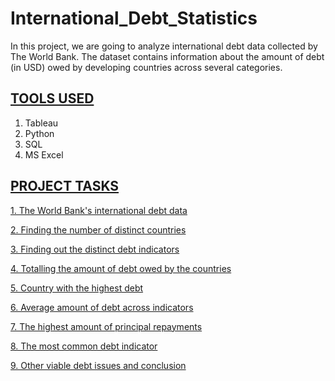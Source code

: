 # International_Debt_Statistics
In this project, we are going to analyze international debt data collected by The World  Bank. The dataset contains information about the amount of debt (in USD) owed by  developing countries across several categories. 

## <u>TOOLS USED</u>
1. Tableau
2. Python
3. SQL
4. MS Excel

## <u>PROJECT TASKS</u>

[1. The World Bank's international debt data](https://public.tableau.com/app/profile/tharun.sathiyamurthy/viz/InternationalDebtStatistics_16560012214840/1stQn?publish=yes)

[2. Finding the number of distinct countries](https://public.tableau.com/app/profile/tharun.sathiyamurthy/viz/InternationalDebtStatistics_16560012214840/2ndQn?publish=yes)

[3. Finding out the distinct debt indicators](https://public.tableau.com/app/profile/tharun.sathiyamurthy/viz/InternationalDebtStatistics_16560012214840/3rdQn?publish=yes)

[4. Totalling the amount of debt owed by the countries ](https://public.tableau.com/app/profile/tharun.sathiyamurthy/viz/InternationalDebtStatistics_16560012214840/4thQn?publish=yes)

[5. Country with the highest debt](https://public.tableau.com/app/profile/tharun.sathiyamurthy/viz/InternationalDebtStatistics_16560012214840/5thQn?publish=yes)

[6. Average amount of debt across indicators](https://public.tableau.com/app/profile/tharun.sathiyamurthy/viz/InternationalDebtStatistics_16560012214840/6thQn?publish=yes)

[7. The highest amount of principal repayments](https://public.tableau.com/app/profile/tharun.sathiyamurthy/viz/InternationalDebtStatistics_16560012214840/7thQn?publish=yes)

[8. The most common debt indicator](https://public.tableau.com/app/profile/tharun.sathiyamurthy/viz/InternationalDebtStatistics_16560012214840/8thQn?publish=yes)

[9. Other viable debt issues and conclusion](https://public.tableau.com/app/profile/prashanth.s7649/viz/InternationalDebtStatistics_16577025790310/IncomeGroup?publish=yes)
